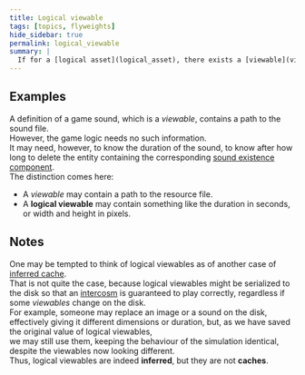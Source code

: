 ```yaml
---
title: Logical viewable
tags: [topics, flyweights]
hide_sidebar: true
permalink: logical_viewable
summary: | 
  If for a [logical asset](logical_asset), there exists a [viewable](viewable) from whom it can always be completely regenerated, it is called a **logical viewable**.
---
```


## Examples

A definition of a game sound, which is a *viewable*, contains a path to the sound file.  
However, the game logic needs no such information.  
It may need, however, to know the duration of the sound, to know after how long to delete the entity containing the corresponding [sound existence component](sound_existence_component).  
The distinction comes here:  
- A *viewable* may contain a path to the resource file.
- A **logical viewable** may contain something like the duration in seconds, or width and height in pixels. 

## Notes

One may be tempted to think of logical viewables as of another case of [inferred cache](inferred_cache).  
That is not quite the case, because logical viewables might be serialized to the disk so that an [intercosm](intercosm) is guaranteed to play correctly, regardless if some *viewables* change on the disk.  
For example, someone may replace an image or a sound on the disk, effectively giving it different dimensions or duration, but, as we have saved the original value of logical viewables,  
we may still use them, keeping the behaviour of the simulation identical, despite the viewables now looking different.  
Thus, logical viewables are indeed **inferred**, but they are not **caches**.  

